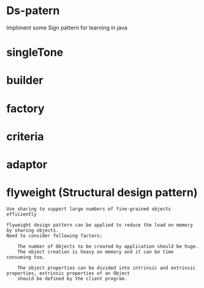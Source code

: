 # Ds-patern
Impliment some Sign pattern for learning in java

# singleTone

# builder

# factory

# criteria

# adaptor

#  flyweight (Structural design pattern)
    Use sharing to support large numbers of fine-grained objects efficiently

    flyweight design pattern can be applied to reduce the load on memory by sharing objects.
    Need to consider following factors:
    
        The number of Objects to be created by application should be huge.
        The object creation is heavy on memory and it can be time consuming too.
        
        The object properties can be divided into intrinsic and extrinsic properties, extrinsic properties of an Object 
        should be defined by the client program.




